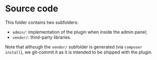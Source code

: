 # Source code

This folder contains two subfolders:

- `admin/`: implementation of the plugin when inside the admin panel;
- `vendor/`: third-party libraries.

Note that although the `vendor/` subfolder is generated (via
`composer install`), we git-commit it as it is intended to be shipped with the
plugin.
